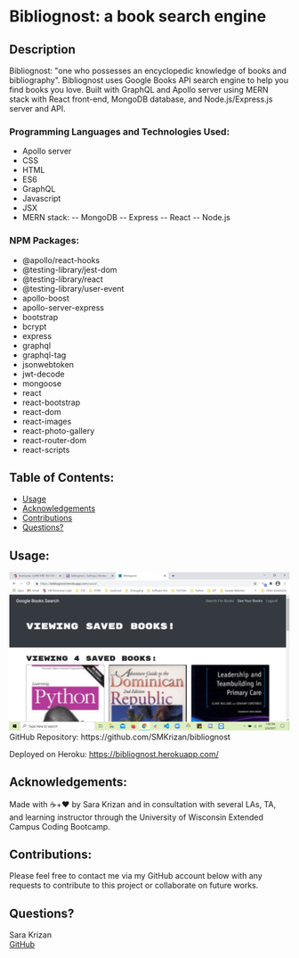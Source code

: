 # Bibliognost: a book search engine

## Description
Bibliognost: "one who possesses an encyclopedic knowledge of books and bibliography". Bibliognost uses Google Books API search engine to help you find books you love. Built with GraphQL and Apollo server using MERN stack with React front-end, MongoDB database, and Node.js/Express.js server and API.

### Programming Languages and Technologies Used:
- Apollo server
- CSS
- HTML
- ES6
- GraphQL
- Javascript
- JSX
- MERN stack:
-- MongoDB
-- Express
-- React
-- Node.js

### NPM Packages:
- @apollo/react-hooks
- @testing-library/jest-dom
- @testing-library/react
- @testing-library/user-event
- apollo-boost
- apollo-server-express
- bootstrap
- bcrypt
- express
- graphql
- graphql-tag
- jsonwebtoken
- jwt-decode
- mongoose
- react
- react-bootstrap
- react-dom
- react-images
- react-photo-gallery
- react-router-dom
- react-scripts

## Table of Contents:

- [Usage](#usage)
- [Acknowledgements](#acknowledgements)
- [Contributions](#contribution-guidelines)
- [Questions?](#questions?)


## <a name="usage">Usage</a>:

<img src="./Screenshot-bibliognost.jpg" alt="a glimpse of the bibliognost book search application">
GitHub Repository:
https://github.com/SMKrizan/bibliognost

Deployed on Heroku:
https://bibliognost.herokuapp.com/


## <a name="acknowledgements">Acknowledgements</a>:
Made with ☕+❤️ by Sara Krizan and in consultation with several LAs, TA, and learning instructor through the University of Wisconsin Extended Campus Coding Bootcamp.


    
## <a name="contribution-guidelines">Contributions</a>:
Please feel free to contact me via my GitHub account below with any requests to contribute to this project or collaborate on future works.
    

## <a name="questions?">Questions?</a> 
Sara Krizan    
[GitHub](https://github.com/SMKrizan)